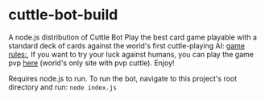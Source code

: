 # cuttle-bot-build
A node.js distribution of Cuttle Bot
Play the best card game playable with a standard deck of cards against the world's first cuttle-playing AI:
[game rules:](https://www.pagat.com/combat/cuttle.html), If you want to try your luck against humans, you can play the game pvp [here](https://cuttle-v2.herokuapp.com) (world's only site with pvp cuttle). Enjoy!


Requires node.js to run. To run the bot, navigate to this project's root directory and run:
`node index.js`
